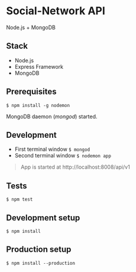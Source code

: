 # Social-Network API #
Node.js + MongoDB
## Stack
* Node.js
* Express Framework
* MongoDB

## Prerequisites
`$ npm install -g nodemon`

MongoDB daemon (*mongod*) started.

## Development
- First terminal window `$ mongod`
- Second terminal window `$ nodemon app`

> App is started at http://localhost:8008/api/v1

## Tests
`$ npm test`

## Development setup
`$ npm install`

## Production setup
`$ npm install --production`
